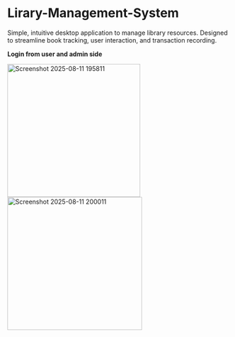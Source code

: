 # Lirary-Management-System
Simple, intuitive desktop application to manage library resources. Designed to streamline book tracking, user interaction, and transaction recording.


**Login from user and admin side**


<img width="300" height="300" alt="Screenshot 2025-08-11 195811" src="https://github.com/user-attachments/assets/0e6424e9-f40f-4188-876e-acdf2097e63c" />
<img width="304" height="300" alt="Screenshot 2025-08-11 200011" src="https://github.com/user-attachments/assets/dba1dd73-d5cd-4622-8bf2-a747a5ce5e57" />
